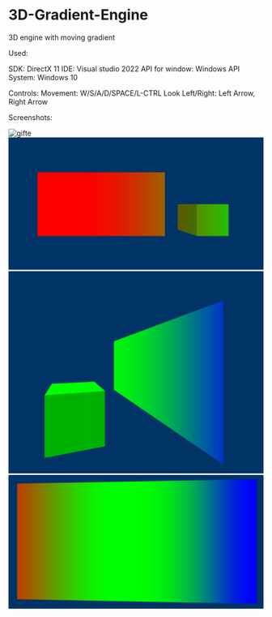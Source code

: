 # 3D-Gradient-Engine

3D engine with moving gradient

Used:

SDK: DirectX 11 
IDE: Visual studio 2022 
API for window: Windows API 
System: Windows 10 

Controls:
Movement: W/S/A/D/SPACE/L-CTRL 
Look Left/Right: Left Arrow, Right Arrow

Screenshots:


![gifte](./gradient.gif)
![screenshot1](./screenshot1.png)
![screenshot2](./screenshot2.png)
![screenshot3](./screenshot3.png)
